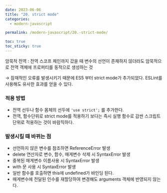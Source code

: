 ```yaml
---
date: 2023-06-06
title: "20. strict mode"
categories:
  - modern-javascript

permalink: /modern-javascript/20.-strict-mode/

toc: true
toc_sticky: true
---
```



암묵적 전역 : 전역 스코프 체인까지 갔을 때 변수의 선언이 존재하지 않더라도 암묵적으로 전역 객체에  프로퍼티를 동적으로 생성하는 것


→ 잠재적인 오류를 발생시키기 때문에 ES5 부터 strict mode가 추가되었다. ESLint를 사용해도 유사한 효과를 얻을 수 있다.


### 적용 방법

- 전역 선두나 함수 몸체의 선두에 `'use strict';` 를 추가한다.
- 전역, 함수단위로 strict mode를 적용하기 보다는 즉시 실행 함수로 감싼 스크립트 단위로 적용하는 것이 바람직하다.

### 발생시킬 때 바뀌는 점

- 선언하지 않은 변수를 참조하면 ReferenceError 발생
- delete 연산자로 변수, 함수, 매게변수 삭제 시 SyntaxError 발생
- 중복된 매게변수 이름사용 시 SyntaxError 발생
- with 문 사용 시 SyntaxError 발생
- 일반 함수를 호출하면 this에 undefined가 바인딩 된다.
- 매게변수에 전달된 인수를 재할당하여 변경해도 arguments 객체에 반영되지 않는다.

